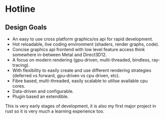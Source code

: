 # Hotline

## Design Goals
- An easy to use cross platform graphics/os api for rapid development.
- Hot reloadable, live coding environment (shaders, render graphs, code).
- Concise graphics api frontend with low level feature access think somewhere in-between Metal and Direct3D12.
- A focus on modern rendering (gpu-driven, multi-threaded, bindless, ray-tracing).
- With flexibility to easily create and use different rendering strategies (deferred vs forward, gpu-driven vs cpu driven, etc).
- Fibre based, multi-threaded, easily scalable to utilise available cpu cores.
- Data-driven and configurable.
- Plugin based an extendible.

This is very early stages of development, it is also my first major project in rust so it is very much a learning experience too.

